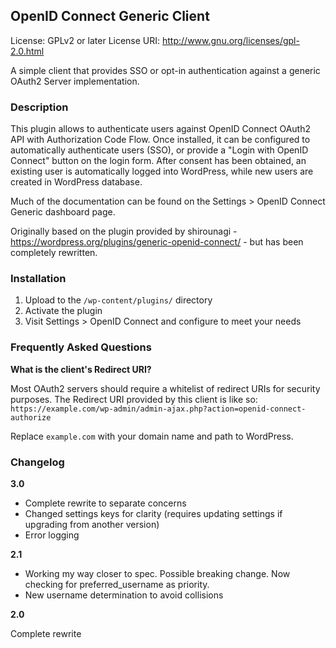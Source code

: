## OpenID Connect Generic Client

License: GPLv2 or later
License URI: http://www.gnu.org/licenses/gpl-2.0.html

A simple client that provides SSO or opt-in authentication against a generic OAuth2 Server implementation.

### Description

This plugin allows to authenticate users against OpenID Connect OAuth2 API with Authorization Code Flow.
Once installed, it can be configured to automatically authenticate users (SSO), or provide a "Login with OpenID Connect"
button on the login form. After consent has been obtained, an existing user is automatically logged into WordPress, while 
new users are created in WordPress database.

Much of the documentation can be found on the Settings > OpenID Connect Generic dashboard page.

Originally based on the plugin provided by shirounagi - https://wordpress.org/plugins/generic-openid-connect/ - but 
has been completely rewritten.

### Installation

1. Upload to the `/wp-content/plugins/` directory
1. Activate the plugin
1. Visit Settings > OpenID Connect and configure to meet your needs

### Frequently Asked Questions

**What is the client's Redirect URI?**

Most OAuth2 servers should require a whitelist of redirect URIs for security purposes. The Redirect URI provided
by this client is like so:  `https://example.com/wp-admin/admin-ajax.php?action=openid-connect-authorize`

Replace `example.com` with your domain name and path to WordPress.

### Changelog

**3.0**

* Complete rewrite to separate concerns
* Changed settings keys for clarity (requires updating settings if upgrading from another version)
* Error logging

**2.1**

* Working my way closer to spec. Possible breaking change.  Now checking for preferred_username as priority.
* New username determination to avoid collisions

**2.0**

Complete rewrite


